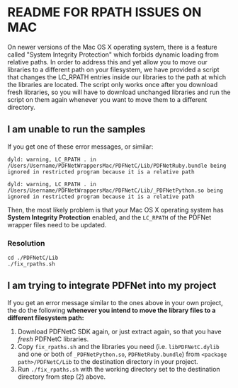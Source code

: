 # README FOR RPATH ISSUES ON MAC

On newer versions of the Mac OS X operating system, there is a feature called "System Integrity Protection" which forbids dynamic loading from relative paths. In order to address this and yet allow you to move our libraries to a different path on your filesystem, we have provided a script that changes the LC_RPATH entries inside our libraries to the path at which the libraries are located. The script only works once after you download fresh libraries, so you will have to download unchanged libraries and run the script on them again whenever you want to move them to a different directory.

## I am unable to run the samples

If you get one of these error messages, or similar: 

`dyld: warning, LC_RPATH . in /Users/Username/PDFNetWrappersMac/PDFNetC/Lib/PDFNetRuby.bundle being ignored in restricted program because it is a relative path`

`dyld: warning, LC_RPATH . in /Users/Username/PDFNetWrappersMac/PDFNetC/Lib/_PDFNetPython.so being ignored in restricted program because it is a relative path`

Then, the most likely problem is that your Mac OS X operating system has **System Integrity Protection** enabled, and the `LC_RPATH` of the PDFNet wrapper files need to be updated.

### Resolution
```
cd ./PDFNetC/Lib
./fix_rpaths.sh
```

## I am trying to integrate PDFNet into my project

If you get an error message similar to the ones above in your own project, the do the following **whenever you intend to move the library files to a different filesystem path:**

1. Download PDFNetC SDK again, or just extract again, so that you have *fresh* PDFNetC libraries.
2. Copy `fix_rpaths.sh` and the libraries you need (i.e. `libPDFNetC.dylib` and one or both of `_PDFNetPython.so`, `PDFNetRuby.bundle`) from `<package path>/PDFNetC/Lib` to the destination directory in your project.
3. Run `./fix_rpaths.sh` with the working directory set to the destination directory from step (2) above.
